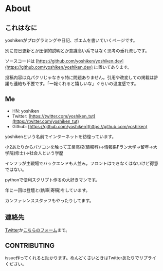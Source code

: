 # About

## これはなに

yoshikenがプログラミングや日記、ポエムを書いていくページです。

別に毎日更新とか圧倒的説明とか意識高い系ではなく思考の垂れ流しです。

ソースコードは [https://github.com/yoshiken/yoshiken.dev](https://github.com/yoshiken/yoshiken.dev) に置いてあります。

投稿内容は丸パクリじゃなきゃ特に問題ありません。引用や改変しての掲載は許諾も連絡も不要です。「一報くれると嬉しいな」ぐらいの温度感です。

## Me

- HN: yoshiken
- Twitter: [https://twitter.com/yoshiken_tut](https://twitter.com/yoshiken_tut)
- Github: [https://github.com/yoshiken](https://github.com/yoshiken)

yoshikenという名前でインターネットを彷徨っています。

小2あたりからパソコンを触って工業高校(情報科)→情報系Fラン大学→留年→大学院(修士)→社会人という学歴

インフラが主戦場でバックエンドも人並み。フロントはできなくはないけど得意ではない。

pythonで便利スクリプト作るの大好きマンです。

年に一回は登壇と(執筆|寄稿)をしています。

カンファレンススタッフもやったりしてます。

## 連絡先
[Twitter](https://twitter.com/yoshiken_tut)か[こちらのフォーム](https://forms.gle/HvXBKrz85BFaduCx8)まで。


## CONTRIBUTING
issue作ってくれると助かります。めんどくさいときはTwitterあたりでリプライください。
